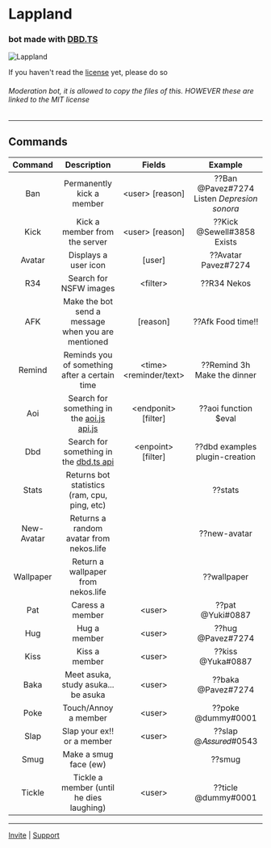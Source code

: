 # Lappland
### bot made with [DBD.TS](https://leref.github.io/dbd.ts/)

![Lappland](https://wallpapercave.com/wp/wp8910289.jpg)

If you haven't read the [license](https://github.com/Pavez7274/Lappland/blob/master/LICENSE.md) yet, please do so


###### Moderation bot, it is allowed to copy the files of this. HOWEVER these are linked to the MIT license

- - -

## Commands

| Command | Description | Fields | Example |
|:---:|:---:|:---:|:---:|
| Ban | Permanently kick a member | <user\> [reason] | ??Ban @Pavez#7274 Listen *Depresion sonora* |
| Kick | Kick a member from the server | <user\> [reason] | ??Kick @Sewell#3858 Exists |
| Avatar | Displays a user icon | [user] | ??Avatar Pavez#7274 |
| R34 | Search for NSFW images | <filter\> | ??R34 Nekos |
| AFK | Make the bot send a message when you are mentioned | [reason] | ??Afk Food time!! |
| Remind | Reminds you of something after a certain time | <time\> <reminder/text\> | ??Remind 3h Make the dinner |
| Aoi | Search for something in the [aoi.js api.js](https://api.leref.ga/) | <endponit\> [filter] | ??aoi function $eval |
| Dbd | Search for something in the [dbd.ts api](https://dbdts.leref.ga) | <enpoint\> [filter] | ??dbd examples plugin-creation |
| Stats | Returns bot statistics (ram, cpu, ping, etc) |  | ??stats |
| New-Avatar | Returns a random avatar from nekos.life | | ??new-avatar |
| Wallpaper | Return a wallpaper from nekos.life | | ??wallpaper |
| Pat | Caress a member | <user\> | ??pat @Yuki#0887 |
| Hug | Hug a member | <user\> | ??hug @Pavez#7274 |
| Kiss | Kiss a member | <user\> | ??kiss @Yuka#0887 |
| Baka | Meet asuka, study asuka... be asuka | <user\> | ??baka @Pavez#7274 |
| Poke | Touch/Annoy a member | <user\> | ??poke @dummy#0001 |
| Slap | Slap your ex!! or a member | <user\>  | ??slap @𝐴𝑠𝑠𝑢𝑟𝑒𝑑#0543 |
| Smug | Make a smug face (ew) | | ??smug |
| Tickle | Tickle a member (until he dies laughing) | <user\> | ??ticle @dummy#0001 |

- - -

[Invite](https://dsc.gg/lappland) | [Support](https://discord.gg/7x2uG2GCUD) 
